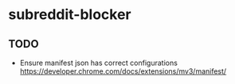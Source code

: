 # subreddit-blocker

## TODO 

- Ensure manifest json has correct configurations https://developer.chrome.com/docs/extensions/mv3/manifest/
